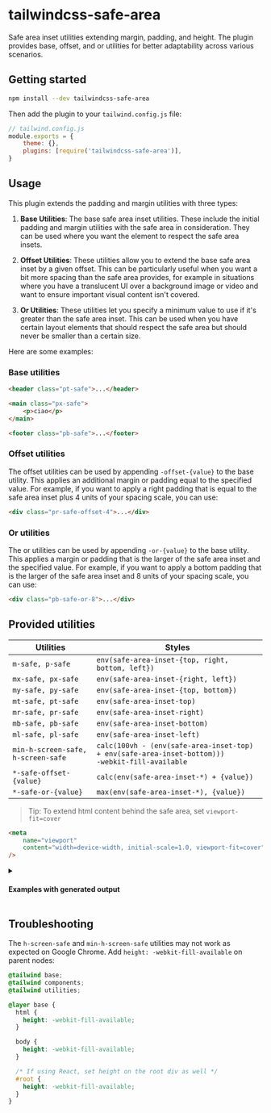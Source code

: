 # tailwindcss-safe-area

Safe area inset utilities extending margin, padding, and height. The plugin provides base, offset, and or utilities for better adaptability across various scenarios.

## Getting started

```sh
npm install --dev tailwindcss-safe-area
```

Then add the plugin to your `tailwind.config.js` file:

```js
// tailwind.config.js
module.exports = {
	theme: {},
	plugins: [require('tailwindcss-safe-area')],
}
```

## Usage

This plugin extends the padding and margin utilities with three types:

1. **Base Utilities**: The base safe area inset utilities. These include the initial padding and margin utilities with the safe area in consideration. They can be used where you want the element to respect the safe area insets.

2. **Offset Utilities**: These utilities allow you to extend the base safe area inset by a given offset. This can be particularly useful when you want a bit more spacing than the safe area provides, for example in situations where you have a translucent UI over a background image or video and want to ensure important visual content isn't covered.

3. **Or Utilities**: These utilities let you specify a minimum value to use if it's greater than the safe area inset. This can be used when you have certain layout elements that should respect the safe area but should never be smaller than a certain size.

Here are some examples:

### Base utilities

```html
<header class="pt-safe">...</header>

<main class="px-safe">
	<p>ciao</p>
</main>

<footer class="pb-safe">...</footer>
```

### Offset utilities

The offset utilities can be used by appending `-offset-{value}` to the base utility. This applies an additional margin or padding equal to the specified value. For example, if you want to apply a right padding that is equal to the safe area inset plus 4 units of your spacing scale, you can use:

```html
<div class="pr-safe-offset-4">...</div>
```

### Or utilities

The or utilities can be used by appending `-or-{value}` to the base utility. This applies a margin or padding that is the larger of the safe area inset and the specified value. For example, if you want to apply a bottom padding that is the larger of the safe area inset and 8 units of your spacing scale, you can use:

```html
<div class="pb-safe-or-8">...</div>
```

## Provided utilities

| Utilities                          | Styles                                                                   |
| ---------------------------------- | ------------------------------------------------------------------------ |
| `m-safe, p-safe`                   | `env(safe-area-inset-{top, right, bottom, left})`                        |
| `mx-safe, px-safe`                 | `env(safe-area-inset-{right, left})`                                     |
| `my-safe, py-safe`                 | `env(safe-area-inset-{top, bottom})`                                     |
| `mt-safe, pt-safe`                 | `env(safe-area-inset-top)`                                               |
| `mr-safe, pr-safe`                 | `env(safe-area-inset-right)`                                             |
| `mb-safe, pb-safe`                 | `env(safe-area-inset-bottom)`                                            |
| `ml-safe, pl-safe`                 | `env(safe-area-inset-left)`                                              |
| `min-h-screen-safe, h-screen-safe` | `calc(100vh - (env(safe-area-inset-top) + env(safe-area-inset-bottom)))`<br>`-webkit-fill-available`                                                 |
| `*-safe-offset-{value}`            | `calc(env(safe-area-inset-*) + {value})`                                 |
| `*-safe-or-{value}`                | `max(env(safe-area-inset-*), {value})`                                   |

> Tip: To extend html content behind the safe area, set `viewport-fit=cover`

```html
<meta
	name="viewport"
	content="width=device-width, initial-scale=1.0, viewport-fit=cover"
/>
```

<details><summary><h4> Examples with generated output</h4></summary>

#### Base Utility Example

```html
<header class="pt-safe">...</header>
```

This applies a top padding to the header that is equal to the safe area inset at the top. The generated CSS would be:

```css
.pt-safe {
  padding-top: env(safe-area-inset-top);
}
```

#### Offset Utility Example

```html
<div class="pr-safe-offset-4">...</div>
```

This applies a right padding to the div that is equal to the safe area inset on the right plus 4 units of your spacing scale. Assuming your spacing scale unit is 8px (default in Tailwind CSS), the generated CSS would be:

```css
.pr-safe-offset-4 {
  padding-right: calc(env(safe-area-inset-right) + 1rem);
}
```

#### Or Utility Example

```html
<div class="pb-safe-or-8">...</div>
```

This applies a bottom padding to the div that is the larger of the safe area inset at the bottom and 8 units of your spacing scale. Assuming your spacing scale unit is 8px (default in Tailwind CSS), the generated CSS would be:

```css
.pb-safe-or-8 {
  padding-bottom: max(env(safe-area-inset-bottom), 2rem);
}
```

</details>

## Troubleshooting

The `h-screen-safe` and `min-h-screen-safe` utilities may not work as expected on Google Chrome. Add `height: -webkit-fill-available` on parent nodes:

```css
@tailwind base;
@tailwind components;
@tailwind utilities;

@layer base {
  html {
    height: -webkit-fill-available;
  }

  body {
    height: -webkit-fill-available;
  }

  /* If using React, set height on the root div as well */
  #root {
    height: -webkit-fill-available;
  }
}
```
